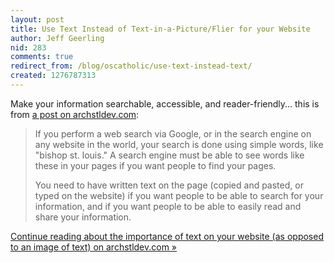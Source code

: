 ```yaml
---
layout: post
title: Use Text Instead of Text-in-a-Picture/Flier for your Website
author: Jeff Geerling
nid: 283
comments: true
redirect_from: /blog/oscatholic/use-text-instead-text/
created: 1276787313
---
```

<p>Make your information searchable, accessible, and reader-friendly... this is from <a href="http://archstldev.com/story/2010/use-text-instead-tex">a post on archstldev.com</a>:</p>
<blockquote>
<p>If you perform a web search via Google, or in the search engine on any website in the world, your search is done using simple words, like &quot;bishop st. louis.&quot; A search engine must be able to see words like these in your pages if you want people to find your pages.</p>
<p>You need to have written text on the page (copied and pasted, or typed on the website) if you want people to be able to search for your information, and if you want people to be able to easily read and share your information.</p>
</blockquote>
<p><a href="http://archstldev.com/story/2010/use-text-instead-tex">Continue reading about the importance of text on your website (as opposed to an image of text) on archstldev.com &raquo;</a></p>
